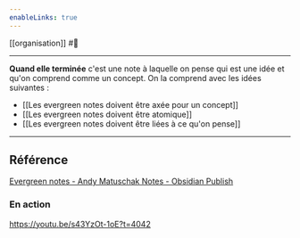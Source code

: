 ```yaml
---
enableLinks: true
---
```

[[organisation]] #🌲 

---
**Quand elle terminée** c'est une note à laquelle on pense qui est une idée et qu'on comprend comme un concept.
On la comprend avec les idées suivantes :
- [[Les evergreen notes doivent être axée pour un concept]]
- [[Les evergreen notes doivent être atomique]] 
- [[Les evergreen notes doivent être liées à ce qu'on pense]]
---
## Référence
[Evergreen notes - Andy Matuschak Notes - Obsidian Publish](https://publish.obsidian.md/andymatuschak/Andy+Matuschak/Evergreen+notes)
### En action
https://youtu.be/s43YzOt-1oE?t=4042